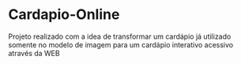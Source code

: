# Cardapio-Online
Projeto realizado com a idea de transformar um cardápio já utilizado somente no modelo de imagem para um cardápio interativo acessivo através da WEB
